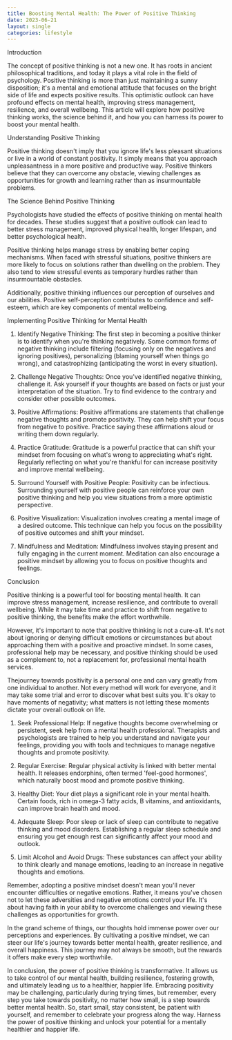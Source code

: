 ```yaml
---
title: Boosting Mental Health: The Power of Positive Thinking
date: 2023-06-21
layout: single
categories: lifestyle
---
```

Introduction

The concept of positive thinking is not a new one. It has roots in ancient philosophical traditions, and today it plays a vital role in the field of psychology. Positive thinking is more than just maintaining a sunny disposition; it's a mental and emotional attitude that focuses on the bright side of life and expects positive results. This optimistic outlook can have profound effects on mental health, improving stress management, resilience, and overall wellbeing. This article will explore how positive thinking works, the science behind it, and how you can harness its power to boost your mental health.

Understanding Positive Thinking

Positive thinking doesn't imply that you ignore life's less pleasant situations or live in a world of constant positivity. It simply means that you approach unpleasantness in a more positive and productive way. Positive thinkers believe that they can overcome any obstacle, viewing challenges as opportunities for growth and learning rather than as insurmountable problems.

The Science Behind Positive Thinking

Psychologists have studied the effects of positive thinking on mental health for decades. These studies suggest that a positive outlook can lead to better stress management, improved physical health, longer lifespan, and better psychological health.

Positive thinking helps manage stress by enabling better coping mechanisms. When faced with stressful situations, positive thinkers are more likely to focus on solutions rather than dwelling on the problem. They also tend to view stressful events as temporary hurdles rather than insurmountable obstacles.

Additionally, positive thinking influences our perception of ourselves and our abilities. Positive self-perception contributes to confidence and self-esteem, which are key components of mental wellbeing.

Implementing Positive Thinking for Mental Health

1. Identify Negative Thinking: The first step in becoming a positive thinker is to identify when you're thinking negatively. Some common forms of negative thinking include filtering (focusing only on the negatives and ignoring positives), personalizing (blaming yourself when things go wrong), and catastrophizing (anticipating the worst in every situation).

2. Challenge Negative Thoughts: Once you've identified negative thinking, challenge it. Ask yourself if your thoughts are based on facts or just your interpretation of the situation. Try to find evidence to the contrary and consider other possible outcomes.

3. Positive Affirmations: Positive affirmations are statements that challenge negative thoughts and promote positivity. They can help shift your focus from negative to positive. Practice saying these affirmations aloud or writing them down regularly.

4. Practice Gratitude: Gratitude is a powerful practice that can shift your mindset from focusing on what's wrong to appreciating what's right. Regularly reflecting on what you're thankful for can increase positivity and improve mental wellbeing.

5. Surround Yourself with Positive People: Positivity can be infectious. Surrounding yourself with positive people can reinforce your own positive thinking and help you view situations from a more optimistic perspective.

6. Positive Visualization: Visualization involves creating a mental image of a desired outcome. This technique can help you focus on the possibility of positive outcomes and shift your mindset.

7. Mindfulness and Meditation: Mindfulness involves staying present and fully engaging in the current moment. Meditation can also encourage a positive mindset by allowing you to focus on positive thoughts and feelings.

Conclusion

Positive thinking is a powerful tool for boosting mental health. It can improve stress management, increase resilience, and contribute to overall wellbeing. While it may take time and practice to shift from negative to positive thinking, the benefits make the effort worthwhile.

However, it's important to note that positive thinking is not a cure-all. It's not about ignoring or denying difficult emotions or circumstances but about approaching them with a positive and proactive mindset. In some cases, professional help may be necessary, and positive thinking should be used as a complement to, not a replacement for, professional mental health services.

Thejourney towards positivity is a personal one and can vary greatly from one individual to another. Not every method will work for everyone, and it may take some trial and error to discover what best suits you. It's okay to have moments of negativity; what matters is not letting these moments dictate your overall outlook on life.

1. Seek Professional Help: If negative thoughts become overwhelming or persistent, seek help from a mental health professional. Therapists and psychologists are trained to help you understand and navigate your feelings, providing you with tools and techniques to manage negative thoughts and promote positivity.

2. Regular Exercise: Regular physical activity is linked with better mental health. It releases endorphins, often termed 'feel-good hormones', which naturally boost mood and promote positive thinking.

3. Healthy Diet: Your diet plays a significant role in your mental health. Certain foods, rich in omega-3 fatty acids, B vitamins, and antioxidants, can improve brain health and mood.

4. Adequate Sleep: Poor sleep or lack of sleep can contribute to negative thinking and mood disorders. Establishing a regular sleep schedule and ensuring you get enough rest can significantly affect your mood and outlook.

5. Limit Alcohol and Avoid Drugs: These substances can affect your ability to think clearly and manage emotions, leading to an increase in negative thoughts and emotions.

Remember, adopting a positive mindset doesn't mean you'll never encounter difficulties or negative emotions. Rather, it means you've chosen not to let these adversities and negative emotions control your life. It's about having faith in your ability to overcome challenges and viewing these challenges as opportunities for growth.

In the grand scheme of things, our thoughts hold immense power over our perceptions and experiences. By cultivating a positive mindset, we can steer our life's journey towards better mental health, greater resilience, and overall happiness. This journey may not always be smooth, but the rewards it offers make every step worthwhile.

In conclusion, the power of positive thinking is transformative. It allows us to take control of our mental health, building resilience, fostering growth, and ultimately leading us to a healthier, happier life. Embracing positivity may be challenging, particularly during trying times, but remember, every step you take towards positivity, no matter how small, is a step towards better mental health. So, start small, stay consistent, be patient with yourself, and remember to celebrate your progress along the way. Harness the power of positive thinking and unlock your potential for a mentally healthier and happier life.